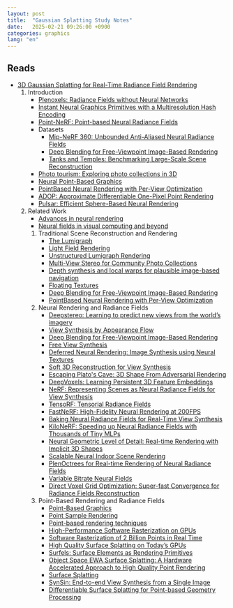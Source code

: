 ```yaml
---
layout: post
title:  "Gaussian Splatting Study Notes"
date:   2025-02-21 09:26:00 +0900
categories: graphics
lang: "en"
---
```


## Reads

* [3D Gaussian Splatting for Real-Time Radiance Field Rendering](https://arxiv.org/pdf/2308.04079)
    1. Introduction
        * [Plenoxels: Radiance Fields without Neural Networks](https://alexyu.net/plenoxels/)
        * [Instant Neural Graphics Primitives with a Multiresolution Hash Encoding](https://nvlabs.github.io/instant-ngp/)
        * [Point-NeRF: Point-based Neural Radiance Fields](https://xharlie.github.io/projects/project_sites/pointnerf/)
        * Datasets
            * [Mip-NeRF 360: Unbounded Anti-Aliased Neural Radiance Fields](https://paperswithcode.com/dataset/mip-nerf-360)
            * [Deep Blending for Free-Viewpoint Image-Based Rendering](https://github.com/Phog/DeepBlending)
            * [Tanks and Temples: Benchmarking Large-Scale Scene Reconstruction](https://paperswithcode.com/dataset/tanks-and-temples)
        * [Photo tourism: Exploring photo collections in 3D](https://phototour.cs.washington.edu/)
        * [Neural Point-Based Graphics](https://saic-violet.github.io/npbg/)
        * [PointBased Neural Rendering with Per-View Optimization](https://repo-sam.inria.fr/fungraph/differentiable-multi-view/)
        * [ADOP: Approximate Differentiable One-Pixel Point Rendering](https://arxiv.org/abs/2110.06635)
        * [Pulsar: Efficient Sphere-Based Neural Rendering](https://arxiv.org/abs/2004.07484)
    2. Related Work
        * [Advances in neural rendering](https://arxiv.org/abs/2111.05849)
        * [Neural fields in visual computing and beyond](https://neuralfields.cs.brown.edu/eg22.html)
        1. Traditional Scene Reconstruction and Rendering
            * [The Lumigraph](https://www.microsoft.com/en-us/research/publication/the-lumigraph/)
            * [Light Field Rendering](https://graphics.stanford.edu/papers/light/)
            * [Unstructured Lumigraph Rendering](https://cs.harvard.edu/~sjg/papers/ulr.pdf)
            * [Multi-View Stereo for Community Photo Collections](https://grail.cs.washington.edu/projects/mvscpc/download/Goesele-2007-MVS.pdf)
            * [Depth synthesis and local warps for plausible image-based navigation](https://dl.acm.org/doi/10.1145/2487228.2487238)
            * [Floating Textures](https://graphics.tu-bs.de/publications/Eisemann08FT)
            * [Deep Blending for Free-Viewpoint Image-Based Rendering](https://github.com/Phog/DeepBlending)
            * [PointBased Neural Rendering with Per-View Optimization](https://repo-sam.inria.fr/fungraph/differentiable-multi-view/)
        2. Neural Rendering and Radiance Fields
            * [Deepstereo: Learning to predict new views from the world’s imagery](https://arxiv.org/abs/1506.06825)
            * [View Synthesis by Appearance Flow](https://arxiv.org/abs/1605.03557)
            * [Deep Blending for Free-Viewpoint Image-Based Rendering](https://github.com/Phog/DeepBlending)
            * [Free View Synthesis](https://arxiv.org/abs/2008.05511)
            * [Deferred Neural Rendering: Image Synthesis using Neural Textures](https://arxiv.org/abs/1904.12356)
            * [Soft 3D Reconstruction for View Synthesis](https://ericpenner.github.io/soft3d/)
            * [Escaping Plato's Cave: 3D Shape From Adversarial Rendering](https://geometry.cs.ucl.ac.uk/projects/2019/platonicgan/)
            * [DeepVoxels: Learning Persistent 3D Feature Embeddings](https://www.vincentsitzmann.com/deepvoxels/)
            * [NeRF: Representing Scenes as Neural Radiance Fields for View Synthesis](https://www.matthewtancik.com/nerf)
            * [TensoRF: Tensorial Radiance Fields](https://apchenstu.github.io/TensoRF/)
            * [FastNeRF: High-Fidelity Neural Rendering at 200FPS](https://arxiv.org/abs/2103.10380)
            * [Baking Neural Radiance Fields for Real-Time View Synthesis](https://phog.github.io/snerg/)
            * [KiloNeRF: Speeding up Neural Radiance Fields with Thousands of Tiny MLPs](https://arxiv.org/abs/2103.13744)
            * [Neural Geometric Level of Detail: Real-time Rendering with Implicit 3D Shapes](https://arxiv.org/abs/2101.10994)
            * [Scalable Neural Indoor Scene Rendering](https://xchaowu.github.io/papers/scalable-nisr/)
            * [PlenOctrees for Real-time Rendering of Neural Radiance Fields](https://alexyu.net/plenoctrees/)
            * [Variable Bitrate Neural Fields](https://nv-tlabs.github.io/vqad/)
            * [Direct Voxel Grid Optimization: Super-fast Convergence for Radiance Fields Reconstruction](https://arxiv.org/abs/2111.11215)
        3. Point-Based Rendering and Radiance Fields
            * [Point-Based Graphics](https://www.sciencedirect.com/book/9780123706041/point-based-graphics)
            * [Point Sample Rendering](https://cgl.ethz.ch/Downloads/Seminar_Arbeiten/1999/adesboeufs.pdf)
            * [Point-based rendering techniques](https://www.sciencedirect.com/science/article/abs/pii/S0097849304001530)
            * [High-Performance Software Rasterization on GPUs](https://research.nvidia.com/publication/2011-08_high-performance-software-rasterization-gpus)
            * [Software Rasterization of 2 Billion Points in Real Time](https://arxiv.org/abs/2204.01287)
            * [High Quality Surface Splatting on Today’s GPUs](https://www.graphics.rwth-aachen.de/media/papers/splatting1.pdf)
            * [Surfels: Surface Elements as Rendering Primitives](https://www.cs.umd.edu/~zwicker/projectpages/Surfels-SIG00.html)
            * [Object Space EWA Surface Splatting: A Hardware Accelerated Approach to High Quality Point Rendering](http://graphics.cs.cmu.edu/projects/objewa/)
            * [Surface Splatting](https://cgl.ethz.ch/research/past_projects/surfels/surfacesplatting/index.html)
            * [SynSin: End-to-end View Synthesis from a Single Image](https://arxiv.org/abs/1912.08804)
            * [Differentiable Surface Splatting for Point-based Geometry Processing](https://yifita.netlify.app/publication/dss/)